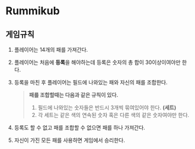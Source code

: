 # Rummikub
## 게임규칙 
1. 플레이어는 14개의 패를 가져간다.
2. 플레이어는 처음에 **등록**을 해야하는데 등록은 숫자의 총 합이 30이상이여야만 한다.
3. 등록을 마친 후 플레이어는 필드에 나와있는 패와 자신의 패를 조합한다.  

   > **패를 조합할때는 다음과 같은 규칙이 있다.**
   > 1. 필드에 나와있는 숫자들은 반드시 3개씩 묶여있어야 한다. **(세트)**
   > 2. 각 세트는 같은 색의 연속된 숫자 혹은 다른 색의 같은 숫자여야만 한다. 
   
4. 등록도 할 수 없고 패를 조합할 수 없으면 패를 하나 가져간다. 
5. 자신이 가진 모든 패를 사용하면 게임에서 승리한다.
